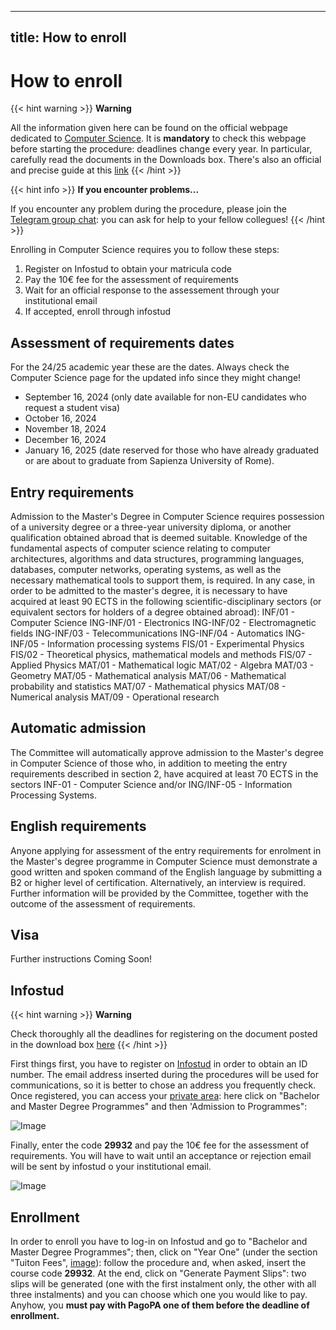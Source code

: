 
---
title: How to enroll
---

# How to enroll

{{< hint warning >}}
<i class="fa-solid fa-triangle-exclamation" style="color: #FFD43B;"></i> **Warning**

All the information given here can be found on the official webpage dedicated to [Computer Science](https://corsidilaurea.uniroma1.it/en/corso/2024/29932/iscriversi). It is **mandatory** to check this webpage before starting the procedure: deadlines change every year. In particular, carefully read the documents in the Downloads box.
There's also an official and precise guide at this [link](https://corsidilaurea.uniroma1.it/sites/default/files/documenti_ufficiali/2024/169/29932_en.pdf)
{{< /hint >}}

{{< hint info >}}
<i class="fa-solid fa-circle-info" style="color: #74C0FC;"></i> **If you encounter problems...**

If you encounter any problem during the procedure, please join the [Telegram group chat](https://t.me/computersciencesapienza): you can ask for help to your fellow collegues!
{{< /hint >}}

Enrolling in Computer Science requires you to follow these steps:
1. Register on Infostud to obtain your matricula code
2. Pay the 10€ fee for the assessment of requirements
3. Wait for an official response to the assessement through your institutional email
4. If accepted, enroll through infostud

## Assessment of requirements dates
For the 24/25 academic year these are the dates. Always check the Computer Science page for the updated info since they might change!
- September 16, 2024 (only date available for non-EU candidates who request a student visa)
- October 16, 2024
- November 18, 2024
- December 16, 2024
- January 16, 2025 (date reserved for those who have already graduated or are about to graduate from Sapienza University of Rome).

## Entry requirements
Admission to the Master's Degree in Computer Science requires possession of a university degree or a three-year university diploma, or another qualification obtained abroad that is deemed suitable.
Knowledge of the fundamental aspects of computer science relating to computer architectures, algorithms and data structures, programming languages, databases, computer networks, operating systems, as well as the necessary mathematical tools to support them, is required.
In any case, in order to be admitted to the master's degree, it is necessary to have acquired at least 90 ECTS in the following scientific-disciplinary sectors (or equivalent sectors for holders of a degree obtained abroad):
INF/01 - Computer Science
ING-INF/01 - Electronics
ING-INF/02 - Electromagnetic fields
ING-INF/03 - Telecommunications
ING-INF/04 - Automatics
ING-INF/05 - Information processing systems
FIS/01 - Experimental Physics
FIS/02 - Theoretical physics, mathematical models and methods
FIS/07 - Applied Physics
MAT/01 - Mathematical logic
MAT/02 - Algebra
MAT/03 - Geometry
MAT/05 - Mathematical analysis
MAT/06 - Mathematical probability and statistics
MAT/07 - Mathematical physics
MAT/08 - Numerical analysis
MAT/09 - Operational research


## Automatic admission
The Committee will automatically approve admission to the Master's degree in Computer Science of those who, in addition to meeting the entry requirements described in section 2, have acquired at least 70 ECTS in the sectors INF-01 - Computer Science and/or ING/INF-05 - Information Processing Systems.

## English requirements

Anyone applying for assessment of the entry requirements for enrolment in the Master's degree programme in Computer Science must demonstrate a good written and spoken command of the English language by submitting a B2 or higher level of certification.
Alternatively, an interview is required.
Further information will be provided by the Committee, together with the outcome of the assessment of requirements.


## Visa

Further instructions Coming Soon!

## Infostud

{{< hint warning >}}
<i class="fa-solid fa-triangle-exclamation" style="color: #FFD43B;"></i> **Warning**

Check thoroughly all the deadlines for registering on the document posted in the download box [here](https://corsidilaurea.uniroma1.it/en/corso/2024/29932/iscriversi)
{{< /hint >}}

First things first, you have to register on [Infostud](https://www.studenti.uniroma1.it/phoenixreg/index.html) in order to obtain an ID number. The email address inserted during the procedures will be used for communications, so it is better to chose an address you frequently check.
Once registered, you can access your [private area](https://www.uniroma1.it/en/pagina-strutturale/students): here click on "Bachelor and Master Degree Programmes" and then 'Admission to Programmes":

![Image](https://i.imgur.com/T2VvbNd.png)

Finally, enter the code **29932** and pay the 10€ fee for the assessment of requirements. You will have to wait until an acceptance or rejection email will be sent by infostud o your institutional email.

![Image](https://i.imgur.com/v84PZyb.png)

## Enrollment

In order to enroll you have to log-in on Infostud and go to "Bachelor and Master Degree Programmes"; then, click on "Year One" (under the section "Tuiton Fees", [image](https://i.imgur.com/zaY3eXy.png)): follow the procedure and, when asked, insert the course code **29932**. At the end, click on "Generate Payment Slips": two slips will be generated (one with the first instalment only, the other with all three instalments) and you can choose which one you would like to pay. Anyhow, you **must pay with PagoPA one of them before the deadline of enrollment.**
